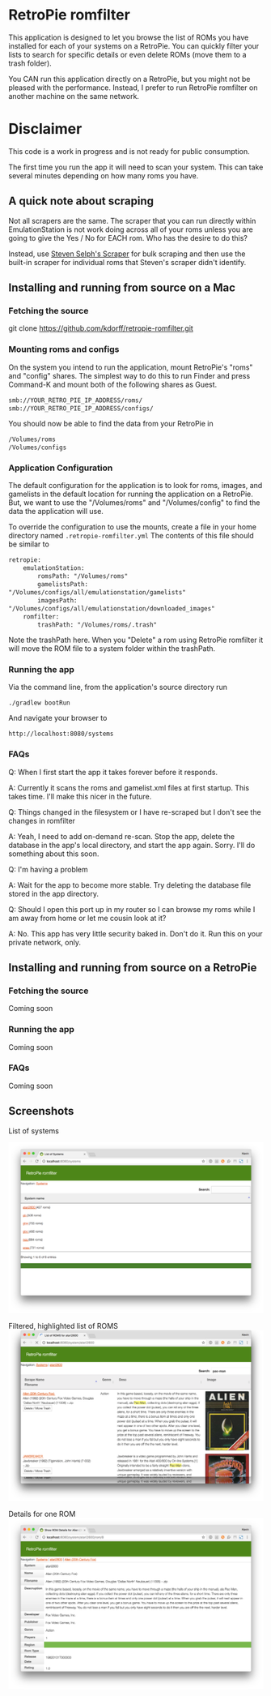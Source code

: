 # RetroPie romfilter

This application is designed to let you browse the
list of ROMs you have installed for each of your systems on
a RetroPie. You can quickly filter your lists to search
for specific details or even delete ROMs
(move them to a trash folder).

You CAN run this application directly on a RetroPie, but
you might not be pleased with the performance. Instead, I prefer to
run RetroPie romfilter on another machine on the same network.

# Disclaimer

This code is a work in progress and is not ready for public consumption.

The first time you run the app it will need to scan your system. This can take several minutes
depending on how many roms you have.

## A quick note about scraping

Not all scrapers are the same. The scraper that you can run directly within
EmulationStation is not work doing across all of your roms unless you are
going to give the Yes / No for EACH rom. Who has the desire to do this?

Instead, use [Steven Selph's Scraper](https://github.com/retropie/retropie-setup/wiki/scraper)
for bulk scraping and then use the built-in scraper for individual roms
that Steven's scraper didn't identify.

## Installing and running from source on a Mac

### Fetching the source

git clone https://github.com/kdorff/retropie-romfilter.git


### Mounting roms and configs

On the system you intend to run the application, mount RetroPie's "roms" and "config" shares. 
The simplest way to do this to run Finder and press Command-K and mount both
of the following shares as Guest.

```
smb://YOUR_RETRO_PIE_IP_ADDRESS/roms/
smb://YOUR_RETRO_PIE_IP_ADDRESS/configs/
```

You should now be able to find the data from your RetroPie in 

```
/Volumes/roms
/Volumes/configs
```

### Application Configuration

The default configuration for the application is to look for roms, images, and gamelists 
in the default location for running the application on a RetroPie. But, we want to use the 
"/Volumes/roms" and "/Volumes/config" to find the data the application will use.

To override the configuration to use the mounts, create a file in your home directory 
named ```.retropie-romfilter.yml``` The contents of this file should be similar to

```
retropie:
    emulationStation:
        romsPath: "/Volumes/roms"
        gamelistsPath: "/Volumes/configs/all/emulationstation/gamelists"
        imagesPath: "/Volumes/configs/all/emulationstation/downloaded_images"
    romfilter:
        trashPath: "/Volumes/roms/.trash"
```        

Note the trashPath here. When you "Delete" a rom using RetroPie romfilter it will move the 
ROM file to a system folder within the trashPath.

### Running the app

Via the command line, from the application's source directory run

```
./gradlew bootRun
```

And navigate your browser to

```
http://localhost:8080/systems
```

### FAQs

Q: When I first start the app it takes forever before it responds.

A: Currently it scans the roms and gamelist.xml files at first startup. This takes time. I'll make this nicer in the future.

Q: Things changed in the filesystem or I have re-scraped but I don't see the changes in romfilter

A: Yeah, I need to add on-demand re-scan. Stop the app, delete the database in the app's local directory, and start the app again. Sorry. I'll do something about this soon.

Q: I'm having a problem

A: Wait for the app to become more stable. Try deleting the database file stored in the app directory.

Q: Should I open this port up in my router so I can browse my roms while I am away from home or let me cousin look at it?

A: No. This app has very little security baked in. Don't do it. Run this on your private network, only.

## Installing and running from source on a RetroPie

### Fetching the source

Coming soon

### Running the app

Coming soon

### FAQs

Coming soon

## Screenshots

List of systems

![List of systems](https://github.com/kdorff/retropie-romfilter/blob/master/grails-app/assets/images/screenshots/listOfSystems.png)

Filtered, highlighted list of ROMS
![Filtered, highlighted list of ROMS](https://github.com/kdorff/retropie-romfilter/blob/master/grails-app/assets/images/screenshots/listOfRomsWithHighlightFiltering.png)

Details for one ROM
![Details for one ROM](https://github.com/kdorff/retropie-romfilter/blob/master/grails-app/assets/images/screenshots/gamelistEntryDetails.png)
